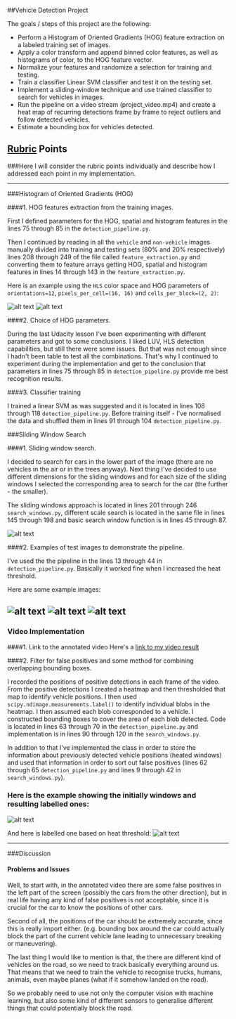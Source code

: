 ##Vehicle Detection Project

The goals / steps of this project are the following:

* Perform a Histogram of Oriented Gradients (HOG) feature extraction on a labeled training set of images.
* Apply a color transform and append binned color features, as well as histograms of color, to the HOG feature vector. 
* Normalize your features and randomize a selection for training and testing.
* Train a classifier Linear SVM classifier and test it on the testing set.
* Implement a sliding-window technique and use trained classifier to search for vehicles in images.
* Run the pipeline on a video stream (project_video.mp4) and create a heat map of recurring detections frame by frame to reject outliers and follow detected vehicles.
* Estimate a bounding box for vehicles detected.

[//]: # (Image References)
[image2]: ./output_images/car_1.png
[image21]: ./output_images/not_car_1.png
[image3]: ./output_images/test4_boxes.png
[image4]: ./output_images/test6_new.png
[image41]: ./output_images/test5_new.png
[image42]: ./output_images/test4_new.png
[image5]: ./output_images/test1_new1.png
[image51]: ./output_images/test1_heat1.png
[video1]: ./project_video_annotated.mp4

## [Rubric](https://review.udacity.com/#!/rubrics/513/view) Points
###Here I will consider the rubric points individually and describe how I addressed each point in my implementation.  

---

###Histogram of Oriented Gradients (HOG)

####1. HOG features extraction from the training images.

First I defined parameters for the HOG, spatial and histogram features in the lines 75 through 85 in the `detection_pipeline.py`.

Then I continued by reading in all the `vehicle` and `non-vehicle` images manually divided into training and testing sets (80% and 20% respectively) lines 208 through 249 of the file called `feature_extraction.py` and converting them to feature arrays getting HOG, spatial and histogram features in lines 14 through 143 in the `feature_extraction.py`.

Here is an example using the `HLS` color space and HOG parameters of `orientations=12`, `pixels_per_cell=(16, 16)` and `cells_per_block=(2, 2)`:


![alt text][image2]
![alt text][image21]

####2. Choice of HOG parameters.

During the last Udacity lesson I've been experimenting with different parameters and got to some conclusions. I liked LUV, HLS detection capabilities, but still there were some issues.
But that was not enough since I hadn't been table to test all the combinations.
That's why I continued to experiment during the implementation and get to the conclusion that parameters in lines 75 through 85 in `detection_pipeline.py` provide me best
recognition results.

####3. Classifier training

I trained a linear SVM as was suggested and it is located in lines 108 through 118 `detection_pipeline.py`. 
Before training itself - I've normalised the data and shuffled them in lines 91 through 104 `detection_pipeline.py`.

###Sliding Window Search

####1. Sliding window search.

I decided to search for cars in the lower part of the image (there are no vehicles in the air or in the trees anyway). Next thing I've decided to use different dimensions
for the sliding windows and for each size of the sliding windows I selected the corresponding area to search for the car (the further - the smaller). 

The sliding windows
approach is located in lines 201 through 246 `search_windows.py`, different scale search is located in the same file in lines 145 through 198 and
basic search window function is in lines 45 through 87.

![alt text][image3]

####2. Examples of test images to demonstrate the pipeline.

I've used the the pipeline in the lines 13 through 44 in `detection_pipeline.py`. Basically it worked fine when I increased the heat threshold. 

Here are some example images:

![alt text][image4]
![alt text][image41]
![alt text][image42]
---

### Video Implementation

####1. Link to the annotated video
Here's a [link to my video result](./project_video_annotated.mp4)


####2. Filter for false positives and some method for combining overlapping bounding boxes.

I recorded the positions of positive detections in each frame of the video.  From the positive detections I created a heatmap and then thresholded that map to identify vehicle positions.  I then used `scipy.ndimage.measurements.label()` to identify individual blobs in the heatmap.  I then assumed each blob corresponded to a vehicle.  I constructed bounding boxes to cover the area of each blob detected.
Code is located in lines 63 through 70 in the `detection_pipeline.py` and implementation is in lines 90 through 120 in the `search_windows.py`.

In addition to that I've implemented the class in order to store the information about previously detected vehicle positions (heated windows) and used that information in
order to sort out false positives (lines 62 through 65 `detection_pipeline.py` and lines 9 through 42 in `search_windows.py`).

### Here is the example showing the initially windows and resulting labelled ones:

![alt text][image5]

And here is labelled one based on heat threshold:
![alt text][image51]

---

###Discussion

#### Problems and Issues

Well, to start with, in the annotated video there are some false positives in the left part of the screen (possibly the cars from the other direction), but in real life having
any kind of false positives is not acceptable, since it is crucial for the car to know the positions of other cars.

Second of all, the positions of the car should be extremely accurate, since this is really import either. (e.g. bounding box around the car could actually block the part
of the current vehicle lane leading to unnecessary breaking or maneuvering).

The last thing I would like to mention is that, the there are different kind of vehicles on the road, so we need to track basically everything around us. That means
that we need to train the vehicle to recognise trucks, humans, animals, even maybe planes (what if it somehow landed on the road). 

So we probably need to use not only the computer vision with machine learning, but also some kind of different sensors to generalise different things that could potentially block the road.

